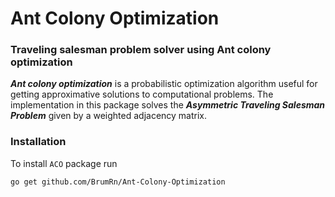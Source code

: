 # Ant Colony Optimization

### Traveling salesman problem solver using Ant colony optimization

***Ant colony optimization*** is a probabilistic optimization algorithm useful for getting approximative solutions to computational problems. The implementation in this package solves the ***Asymmetric Traveling Salesman Problem*** given by a weighted adjacency matrix.

### Installation

To install `ACO` package run 

    go get github.com/BrumRn/Ant-Colony-Optimization
